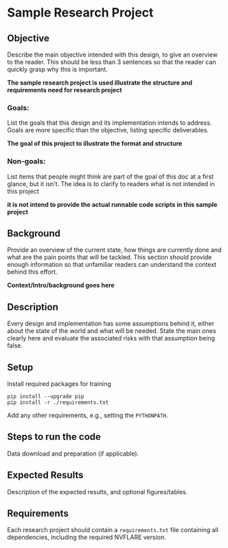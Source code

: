 # Sample Research Project

## Objective
Describe the main objective intended with this design, to give an overview to the reader. This should be less than 3 sentences so that the reader can quickly grasp why this is important.

**The sample research project is used illustrate the structure and requirements need for research project**

### Goals:

List the goals that this design and its implementation intends to address.
Goals are more specific than the objective, listing specific deliverables.

**The goal of this project to illustrate the format and structure**

### Non-goals:

List items that people might think are part of the goal of this doc at a first glance, but it isn’t.
The idea is to clarify to readers what is not intended in this project

**it is not intend to provide the actual runnable code scripts in this sample project**

## Background
Provide an overview of the current state, how things are currently done and what are the pain points that will be tackled. This section should provide enough information so that unfamiliar readers can understand the context behind this effort.

**Context/Intro/background goes here**

## Description
Every design and implementation has some assumptions behind it, either about the state of the world and what will be needed. State the main ones clearly here and evaluate the associated risks with that assumption being false.

## Setup

Install required packages for training
```
pip install --upgrade pip
pip install -r ./requirements.txt
```
Add any other requirements, e.g., setting the `PYTHONPATH`.

## Steps to run the code 

Data download and preparation (if applicable).

## Expected Results
Description of the expected results, and optional figures/tables.

## Requirements
Each research project should contain a `requirements.txt` file containing all dependencies, including the required NVFLARE version.
